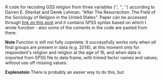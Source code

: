 R code for recoding GSS religion from three variables ('<relig>', '<denom>', '<other>') according to Darren E. Sherkat and Derek Lehman, "After The Resurrection: The Field of the Sociology of Religion in the United States". Paper can be accessed through [link on this post](https://iranianredneck.wordpress.com/2016/11/29/why-reltrad-sucks-contesting-the-measure-of-american-religion/) and it contains SPSS syntax based on which I wrote function - also some of the coments in the code are pasted from there.

**Note** Function is still not fully copmlete. It successfully works only when *all* final groups are present in data (e.g. 2014), at this moment only for respondent's religion and religion at the age of 16, and when data is imported from SPSS file to data frame, with trimed factor names and values, without use off missing values.

**Explenatoin** There is probably an easier way to do this, but 